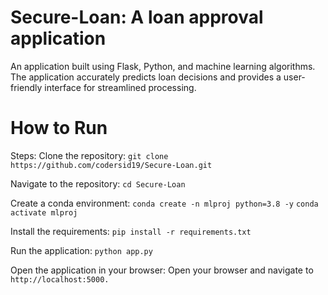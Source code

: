 # Secure-Loan: A loan approval application
An application built using Flask, Python, and machine learning algorithms. The application accurately predicts loan decisions and provides a user-friendly interface for streamlined processing.

# How to Run
Steps:
Clone the repository: 
`git clone https://github.com/codersid19/Secure-Loan.git`

Navigate to the repository:
`cd Secure-Loan`

Create a conda environment:
`conda create -n mlproj python=3.8 -y`
`conda activate mlproj`

Install the requirements:
`pip install -r requirements.txt`

Run the application:
`python app.py`

Open the application in your browser:
Open your browser and navigate to `http://localhost:5000.`
